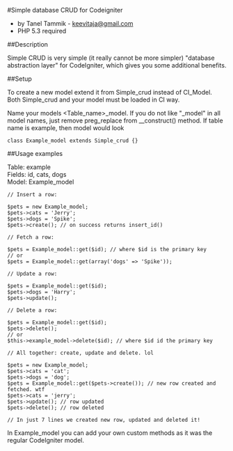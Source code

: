 #Simple database CRUD for Codeigniter

* by Tanel Tammik - keevitaja@gmail.com
* PHP 5.3 required

##Description

Simple CRUD is very simple (it really cannot be more simpler) "database abstraction layer"
for CodeIgniter, which gives you some additional benefits.

##Setup

To create a new model extend it from Simple_crud instead of CI_Model.
Both Simple_crud and your model must be loaded in CI way.

Name your models <Table_name>_model. If you do not like "_model" in all
model names, just remove preg_replace from __construct() method. If table
name is example, then model would look

<code>class Example_model extends Simple_crud {}</code>

##Usage examples

Table: example<br />
Fields: id, cats, dogs<br />
Model: Example_model<br >

<pre><code>// Insert a row:

$pets = new Example_model;
$pets->cats = 'Jerry';
$pets->dogs = 'Spike';
$pets->create(); // on success returns insert_id()</code></pre>

<pre><code>// Fetch a row:

$pets = Example_model::get($id); // where $id is the primary key
// or
$pets = Example_model::get(array('dogs' => 'Spike'));</code></pre>

<pre><code>// Update a row:

$pets = Example_model::get($id);
$pets->dogs = 'Harry';
$pets->update();</code></pre>

<pre><code>// Delete a row:

$pets = Example_model::get($id);
$pets->delete();
// or
$this->example_model->delete($id); // where $id id the primary key</code></pre>

<pre><code>// All together: create, update and delete. lol

$pets = new Example_model;
$pets->cats = 'cat';
$pets->dogs = 'dog';
$pets = Example_model::get($pets->create()); // new row created and fetched. wtf
$pets->cats = 'jerry';
$pets->update(); // row updated
$pets->delete(); // row deleted

// In just 7 lines we created new row, updated and deleted it!</code></pre>

In Example_model you can add your own custom methods as it was the
regular CodeIgniter model.